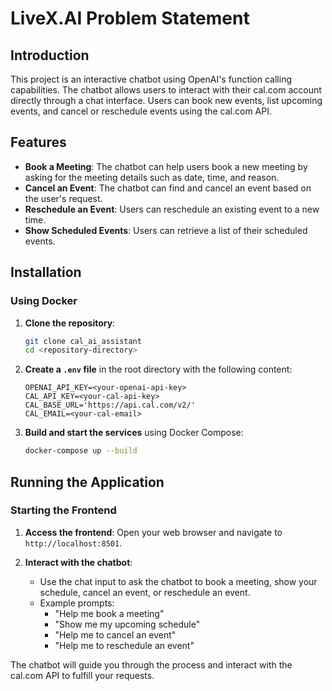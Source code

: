 # LiveX.AI Problem Statement

## Introduction

This project is an interactive chatbot using OpenAI's function calling capabilities. The chatbot allows users to interact with their cal.com account directly through a chat interface. Users can book new events, list upcoming events, and cancel or reschedule events using the cal.com API.

## Features

- **Book a Meeting**: The chatbot can help users book a new meeting by asking for the meeting details such as date, time, and reason.
- **Cancel an Event**: The chatbot can find and cancel an event based on the user's request.
- **Reschedule an Event**: Users can reschedule an existing event to a new time.
- **Show Scheduled Events**: Users can retrieve a list of their scheduled events.

## Installation

### Using Docker

1. **Clone the repository**:

   ```sh
   git clone cal_ai_assistant
   cd <repository-directory>
   ```

2. **Create a `.env` file** in the root directory with the following content:

   ```env
   OPENAI_API_KEY=<your-openai-api-key>
   CAL_API_KEY=<your-cal-api-key>
   CAL_BASE_URL='https://api.cal.com/v2/'
   CAL_EMAIL=<your-cal-email>
   ```

3. **Build and start the services** using Docker Compose:
   ```sh
   docker-compose up --build
   ```

## Running the Application

### Starting the Frontend

1. **Access the frontend**:
   Open your web browser and navigate to `http://localhost:8501`.

2. **Interact with the chatbot**:
   - Use the chat input to ask the chatbot to book a meeting, show your schedule, cancel an event, or reschedule an event.
   - Example prompts:
     - "Help me book a meeting"
     - "Show me my upcoming schedule"
     - "Help me to cancel an event"
     - "Help me to reschedule an event"

The chatbot will guide you through the process and interact with the cal.com API to fulfill your requests.
